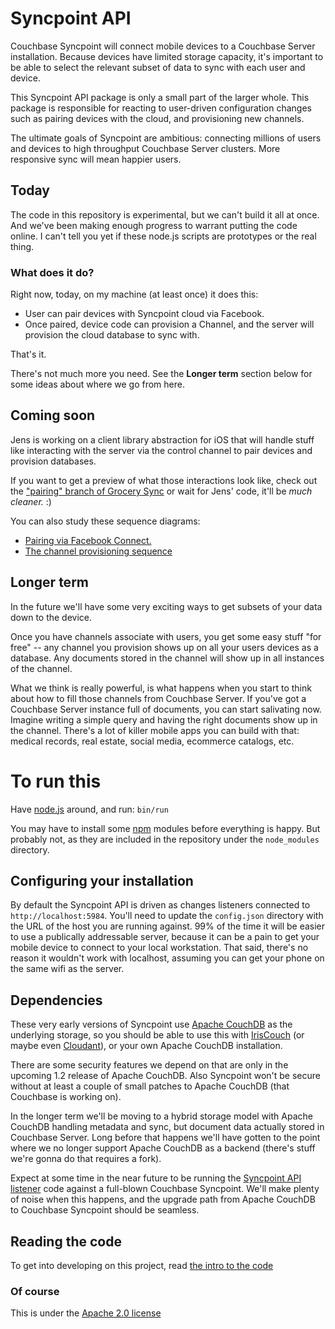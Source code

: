 # Syncpoint API

Couchbase Syncpoint will connect mobile devices to a Couchbase Server installation. Because devices have limited storage capacity, it's important to be able to select the relevant subset of data to sync with each user and device.

This Syncpoint API package is only a small part of the larger whole. This package is responsible for reacting to user-driven configuration changes such as pairing devices with the cloud, and provisioning new channels.

The ultimate goals of Syncpoint are ambitious: connecting millions of users and devices to high throughput Couchbase Server clusters. More responsive sync will mean happier users.

## Today

The code in this repository is experimental, but we can't build it all at once. And we've been making enough progress to warrant putting the code online. I can't tell you yet if these node.js scripts are prototypes or the real thing.

### What does it do?

Right now, today, on my machine (at least once) it does this:

* User can pair devices with Syncpoint cloud via Facebook.
* Once paired, device code can provision a Channel, and the server will provision the cloud database to sync with.

That's it.

There's not much more you need. See the **Longer term** section below for some ideas about where we go from here.

## Coming soon

Jens is working on a client library abstraction for iOS that will handle stuff like interacting with the server via the control channel to pair devices and provision databases.

If you want to get a preview of what those interactions look like, check out the ["pairing" branch of Grocery Sync](https://github.com/couchbaselabs/iOS-Couchbase-Demo/tree/pairing) or wait for Jens' code, it'll be *much cleaner.* :)

You can also study these sequence diagrams: 

* [Pairing via Facebook Connect.](docs/pairing-sequence.png)
* [The channel provisioning sequence](docs/channel-provisioning-sequence.png)

## Longer term

In the future we'll have some very exciting ways to get subsets of your data down to the device.

Once you have channels associate with users, you get some easy stuff "for free" -- any channel you provision shows up on all your users devices as a database. Any documents stored in the channel will show up in all instances of the channel.

What we think is really powerful, is what happens when you start to think about how to fill those channels from Couchbase Server. If you've got a Couchbase Server instance full of documents, you can start salivating now. Imagine writing a simple query and having the right documents show up in the channel. There's a lot of killer mobile apps you can build with that: medical records, real estate, social media, ecommerce catalogs, etc.

# To run this

Have [node.js](http://nodejs.org/) around, and run: `bin/run`

You may have to install some [npm](http://npmjs.org) modules before everything is happy. But probably not, as they are included in the repository under the `node_modules` directory.

## Configuring your installation

By default the Syncpoint API is driven as changes listeners connected to `http://localhost:5984`. You'll need to update the `config.json` directory with the URL of the host you are running against. 99% of the time it will be easier to use a publically addressable server, because it can be a pain to get your mobile device to connect to your local workstation. That said, there's no reason it wouldn't work with localhost, assuming you can get your phone on the same wifi as the server.

## Dependencies

These very early versions of Syncpoint use [Apache CouchDB](http://couchdb.apache.org) as the underlying storage, so you should be able to use this with [IrisCouch](http://www.iriscouch.com) (or maybe even [Cloudant](http://www.cloudant.com)), or your own Apache CouchDB installation.

There are some security features we depend on that are only in the upcoming 1.2 release of Apache CouchDB. Also Syncpoint won't be secure without at least a couple of small patches to Apache CouchDB (that Couchbase is working on).

In the longer term we'll be moving to a hybrid storage model with Apache CouchDB handling metadata and sync, but document data actually stored in Couchbase Server. Long before that happens we'll have gotten to the point where we no longer support Apache CouchDB as a backend (there's stuff we're gonna do that requires a fork). 

Expect at some time in the near future to be running the [Syncpoint API listener](https://github.com/couchbaselabs/syncpoint-api-listeners) code against a full-blown Couchbase Syncpoint. We'll make plenty of noise when this happens, and the upgrade path from Apache CouchDB to Couchbase Syncpoint should be seamless.


## Reading the code

To get into developing on this project, read [the intro to the code](docs/hacking.md)

### Of course

This is under the [Apache 2.0 license](LICENSE)
